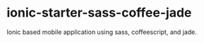 # ionic-starter-sass-coffee-jade

Ionic based mobile application using sass, coffeescript, and jade.
